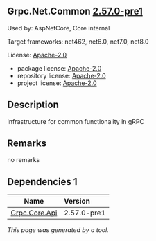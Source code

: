 Grpc.Net.Common [2.57.0-pre1](https://www.nuget.org/packages/Grpc.Net.Common/2.57.0-pre1)
--------------------

Used by: AspNetCore, Core internal

Target frameworks: net462, net6.0, net7.0, net8.0

License: [Apache-2.0](../../../../licenses/apache-2.0) 

- package license: [Apache-2.0](https://licenses.nuget.org/Apache-2.0) 
- repository license: [Apache-2.0](https://github.com/grpc/grpc-dotnet.git) 
- project license: [Apache-2.0](https://github.com/grpc/grpc-dotnet) 

Description
-----------
Infrastructure for common functionality in gRPC

Remarks
-----------
no remarks


Dependencies 1
-----------

|Name|Version|
|----------|:----|
|[Grpc.Core.Api](../../../../packages/nuget.org/grpc.core.api/2.57.0-pre1)|2.57.0-pre1|

*This page was generated by a tool.*